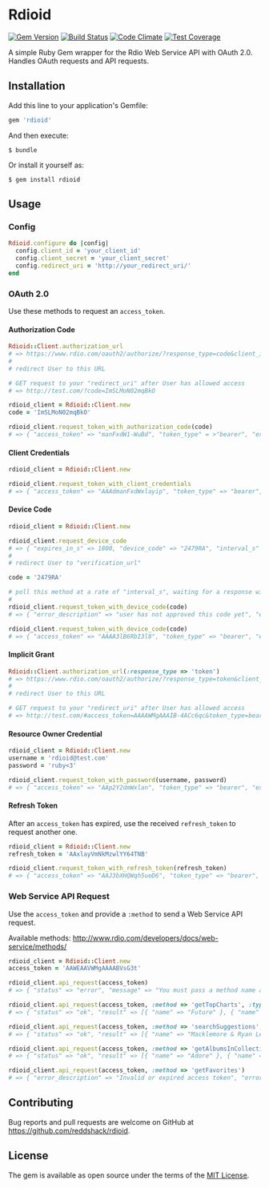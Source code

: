 # Rdioid

[![Gem Version](https://badge.fury.io/rb/rdioid.svg)](http://badge.fury.io/rb/rdioid)
[![Build Status](https://travis-ci.org/reddshack/rdioid.svg)](https://travis-ci.org/reddshack/rdioid)
[![Code Climate](https://codeclimate.com/github/reddshack/rdioid/badges/gpa.svg)](https://codeclimate.com/github/reddshack/rdioid)
[![Test Coverage](https://codeclimate.com/github/reddshack/rdioid/badges/coverage.svg)](https://codeclimate.com/github/reddshack/rdioid/coverage)

A simple Ruby Gem wrapper for the Rdio Web Service API with OAuth 2.0. Handles OAuth requests and API requests.

## Installation

Add this line to your application's Gemfile:

```ruby
gem 'rdioid'
```

And then execute:

    $ bundle

Or install it yourself as:

    $ gem install rdioid

## Usage

### Config
```ruby
Rdioid.configure do |config|
  config.client_id = 'your_client_id'
  config.client_secret = 'your_client_secret'
  config.redirect_uri = 'http://your_redirect_uri/'
end
```

### OAuth 2.0
Use these methods to request an `access_token`.

#### Authorization Code
```ruby
Rdioid::Client.authorization_url
# => https://www.rdio.com/oauth2/authorize/?response_type=code&client_id=a1b2c3&redirect_uri=http%3A%2F%test.com%2F
#
# redirect User to this URL

# GET request to your "redirect_uri" after User has allowed access
# => http://test.com/?code=ImSLMoN02mqBkO

rdioid_client = Rdioid::Client.new
code = 'ImSLMoN02mqBkO'

rdioid_client.request_token_with_authorization_code(code)
# => { "access_token" => "manFxdW1-WuBd", "token_type" = >"bearer", "expires_in" => 43200, "refresh_token" = >"06l79UCO90G", "scope" => "" }
```

#### Client Credentials
```ruby
rdioid_client = Rdioid::Client.new

rdioid_client.request_token_with_client_credentials
# => { "access_token" => "AAAdmanFxdWxlayip", "token_type" => "bearer", "expires_in" => 43200, "scope" => "" }
```

#### Device Code
```ruby
rdioid_client = Rdioid::Client.new

rdioid_client.request_device_code
# => { "expires_in_s" => 1800, "device_code" => "2479RA", "interval_s" => 5, "verification_url" => "rdio.com/device" }
#
# redirect User to "verification_url"

code = '2479RA'

# poll this method at a rate of "interval_s", waiting for a response with an "access_token"
#
rdioid_client.request_token_with_device_code(code)
# => { "error_description" => "user has not approved this code yet", "error" => "pending_authorization" }

rdioid_client.request_token_with_device_code(code)
# => { "access_token" => "AAAA3lB6RbI3l8", "token_type" => "bearer", "expires_in" => 43200, "refresh_token" => "AAAFxdWxlbX1z", "scope" => "" }
```

#### Implicit Grant
```ruby
Rdioid::Client.authorization_url(:response_type => 'token')
# => https://www.rdio.com/oauth2/authorize/?response_type=token&client_id=a1b2c3&redirect_uri=http%3A%2F%test.com%2F
#
# redirect User to this URL

# GET request to your "redirect_uri" after User has allowed access
# => http://test.com/#access_token=AAAAWMgAAAIB-4ACc6qc&token_type=bearer&expires_in=43199
```

#### Resource Owner Credential
```ruby
rdioid_client = Rdioid::Client.new
username = 'rdioid@test.com'
password = 'ruby<3'

rdioid_client.request_token_with_password(username, password)
# => { "access_token" => "AAp2Y2dmWxlan", "token_type" => "bearer", "expires_in" => 43200, "refresh_token" => "AAAX1z4mNk84", "scope" => "" }
```

#### Refresh Token
After an `access_token` has expired, use the received `refresh_token` to request another one.

```ruby
rdioid_client = Rdioid::Client.new
refresh_token = 'AAxlayVmNkMzwlYY64TNB'

rdioid_client.request_token_with_refresh_token(refresh_token)
# => { "access_token" => "AAJ3bXHQWqh5ueD6", "token_type" => "bearer", "expires_in" => 43200, "refresh_token" => "AAAoyYWJ3beClfGsm", "scope" => "" }
```

### Web Service API Request
Use the `access_token` and provide a `:method` to send a Web Service API request.

Available methods: http://www.rdio.com/developers/docs/web-service/methods/

```ruby
rdioid_client = Rdioid::Client.new
access_token = 'AAWEAAVWMgAAAABVsG3t'

rdioid_client.api_request(access_token)
# => { "status" => "error", "message" => "You must pass a method name as an HTTP POST parameter named \"method\".", "code" => 400 }

rdioid_client.api_request(access_token, :method => 'getTopCharts', :type => 'Artist', :count => 3, :extras => '-*,name')
# => { "status" => "ok", "result" => [{ "name" => "Future" }, { "name" => "Tame Impala" }, { "name" => "Ratatat" }] }

rdioid_client.api_request(access_token, :method => 'searchSuggestions', :query => 'Mac', :types => 'Artist', :count => 3, :extras => '-*,name')
# => { "status" => "ok", "result" => [{ "name" => "Macklemore & Ryan Lewis" }, { "name" => "Mac Miller" }, { "name" => "Macy Gray" }] }

rdioid_client.api_request(access_token, :method => 'getAlbumsInCollection', :extras => '-*,name')
# => { "status" => "ok", "result" => [{ "name" => "Adore" }, { "name" => "Against The Grain (Reissue)" }, { "name" => "Agony & Irony" }] }

rdioid_client.api_request(access_token, :method => 'getFavorites')
# => { "error_description" => "Invalid or expired access token", "error" => "invalid_token" }
```

## Contributing

Bug reports and pull requests are welcome on GitHub at https://github.com/reddshack/rdioid.

## License

The gem is available as open source under the terms of the [MIT License](http://opensource.org/licenses/MIT).
